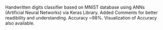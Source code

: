 Handwritten digits classifier based on MNIST database using ANNs (Artificial Neural Networks) via Keras Library.
Added Comments for better readibility and understanding.
Accuracy ~98%. Visualization of Accuracy also available.
